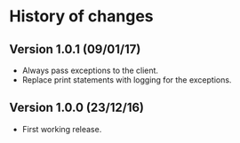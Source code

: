 # History of changes

## Version 1.0.1 (09/01/17)

* Always pass exceptions to the client.
* Replace print statements with logging for the exceptions.

## Version 1.0.0 (23/12/16)

* First working release.